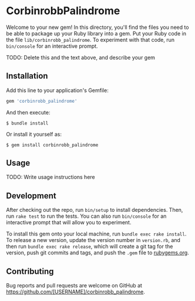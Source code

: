 # CorbinrobbPalindrome

Welcome to your new gem! In this directory, you'll find the files you need to be able to package up your Ruby library into a gem. Put your Ruby code in the file `lib/corbinrobb_palindrome`. To experiment with that code, run `bin/console` for an interactive prompt.

TODO: Delete this and the text above, and describe your gem

## Installation

Add this line to your application's Gemfile:

```ruby
gem 'corbinrobb_palindrome'
```

And then execute:

    $ bundle install

Or install it yourself as:

    $ gem install corbinrobb_palindrome

## Usage

TODO: Write usage instructions here

## Development

After checking out the repo, run `bin/setup` to install dependencies. Then, run `rake test` to run the tests. You can also run `bin/console` for an interactive prompt that will allow you to experiment.

To install this gem onto your local machine, run `bundle exec rake install`. To release a new version, update the version number in `version.rb`, and then run `bundle exec rake release`, which will create a git tag for the version, push git commits and tags, and push the `.gem` file to [rubygems.org](https://rubygems.org).

## Contributing

Bug reports and pull requests are welcome on GitHub at https://github.com/[USERNAME]/corbinrobb_palindrome.


